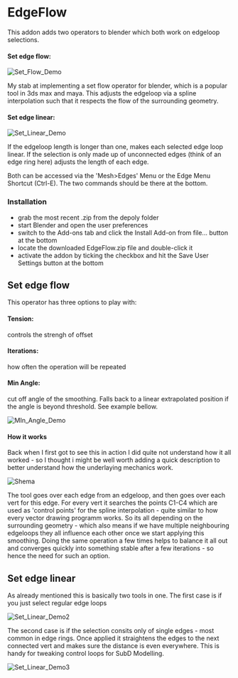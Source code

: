 # EdgeFlow

This addon adds two operators to blender which both work on edgeloop selections.

#### Set edge flow:

![Set_Flow_Demo](https://github.com/BenjaminSauder/EdgeFlow/blob/master/doc/Set_Flow_Demo.jpg)

  My stab at implementing a set flow operator for blender, which is a popular tool in 3ds max and maya. This adjusts the edgeloop    via a spline interpolation such that it respects the flow of the surrounding geometry.

#### Set edge linear:

![Set_Linear_Demo](https://github.com/BenjaminSauder/EdgeFlow/blob/master/doc/Set_Linear_Demo.jpg)

  If the edgeloop length is longer than one, makes each selected edge loop linear.
If the selection is only made up of unconnected edges (think of an edge ring here) adjusts the length of each edge.


Both can be accessed via the 'Mesh>Edges' Menu or the Edge Menu Shortcut (Ctrl-E). The two commands should be there at the bottom.


### Installation
* grab the most recent .zip from the depoly folder
* start Blender and open the user preferences
* switch to the Add-ons tab and click the Install Add-on from file... button at the bottom
* locate the downloaded EdgeFlow.zip file and double-click it
* activate the addon by ticking the checkbox and hit the Save User Settings button at the bottom


## Set edge flow

This operator has three options to play with:

#### Tension: 
controls the strengh of offset 
#### Iterations: 
how often the operation will be repeated
#### Min Angle:
cut off angle of the smoothing. Falls back to a linear extrapolated position if the angle is beyond threshold. See example bellow.

![MIn_Angle_Demo](https://github.com/BenjaminSauder/EdgeFlow/blob/master/doc/MIn_Angle_Demo.jpg)


#### How it works

Back when I first got to see this in action I did quite not understand how it all worked - so I thought i might be well worth adding a quick description to better understand how the underlaying mechanics work.

![Shema](https://github.com/BenjaminSauder/EdgeFlow/blob/master/doc/Shema.jpg)

The tool goes over each edge from an edgeloop, and then goes over each vert for this edge. For every vert it searches the points C1-C4 which are used as 'control points' for the spline interpolation - quite similar to how every vector drawing programm works.
So its all depending on the surrounding geometry - which also means if we have multiple neighbouring edgeloops they all influence each other once we start applying this smoothing. Doing the same operation a few times helps to balance it all out and  converges quickly into something stable after a few iterations - so hence the need for such an option.


## Set edge linear

As already mentioned this is basically two tools in one. The first case is if you just select regular edge loops

![Set_Linear_Demo2](https://github.com/BenjaminSauder/EdgeFlow/blob/master/doc/Set_Linear_Demo2.jpg)


The second case is if the selection consits only of single edges - most common in edge rings. Once applied it straightens the edges to the next connected vert and makes sure the distance is even everywhere. This is handy for tweaking control loops for SubD Modelling.

![Set_Linear_Demo3](https://github.com/BenjaminSauder/EdgeFlow/blob/master/doc/Set_Linear_Demo3.jpg)

